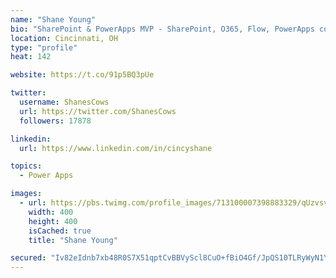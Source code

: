```yaml
---
name: "Shane Young"
bio: "SharePoint & PowerApps MVP - SharePoint, O365, Flow, PowerApps consulting? @PowerApps911 | Pure Snark? You found it."
location: Cincinnati, OH
type: "profile"
heat: 142

website: https://t.co/91p5BQ3pUe

twitter:
  username: ShanesCows
  url: https://twitter.com/ShanesCows
  followers: 17878

linkedin:
  url: https://www.linkedin.com/in/cincyshane

topics:
  - Power Apps

images:
  - url: https://pbs.twimg.com/profile_images/713100007398883329/qUzvsvQ3_400x400.jpg
    width: 400
    height: 400
    isCached: true
    title: "Shane Young"

secured: "Iv82eIdnb7xb48R0S7X51qptCvBBVyScl8CuO+fBiO4Gf/JpQS10TLRyWyN1Y1YdLns0XtchPbCoQzywnnFT+viOLiMlyAYusTnj1/v4Uan89I3FPHdqbuhTWwe9ekNyy8mlnqOyDIJT1eUBbXoK9UQqaKLoPM1zHhIqwwT5IGyTuF7lMiHtxFOEqJfC/YVx1fDsK8KJhzfVTo9E6bSY2g+HL4N/Q/sehgL58ighHHgx9yPY0pWHHH4KxCK2deOGFv+TIaYn8pYX/Xxhn+0qkIpWl2SfAymt6QD97MMX0y9ylMmpU67wiIDdCpU4n2YZ8VcNvUOrrXWFi/wxFuy+8jaOVPoEJlvml5h/D8EPRbH2NtbotEZYmA6D+txM11PsfDmZ7sxcZz3biEhm2ibQfDtn2eiohHNgIR/TGusKsw4=;UJW7dgfChR3yYvHwXDHZLQ=="
---
```


